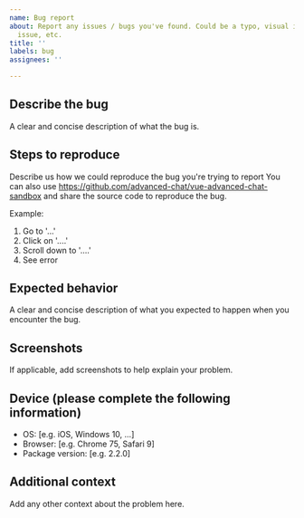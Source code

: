 ```yaml
---
name: Bug report
about: Report any issues / bugs you've found. Could be a typo, visual issue, functional
  issue, etc.
title: ''
labels: bug
assignees: ''

---
```


## Describe the bug

A clear and concise description of what the bug is.

## Steps to reproduce

Describe us how we could reproduce the bug you're trying to report
You can also use https://github.com/advanced-chat/vue-advanced-chat-sandbox and share the source code to reproduce the bug.

Example:

 1. Go to '...'
 2. Click on '....'
 3. Scroll down to '....'
 4. See error

## Expected behavior

A clear and concise description of what you expected to happen when you encounter the bug.

## Screenshots

If applicable, add screenshots to help explain your problem.

## Device (please complete the following information)

- OS: [e.g. iOS, Windows 10, ...]
- Browser: [e.g. Chrome 75, Safari 9]
- Package version: [e.g. 2.2.0]

## Additional context

Add any other context about the problem here.
